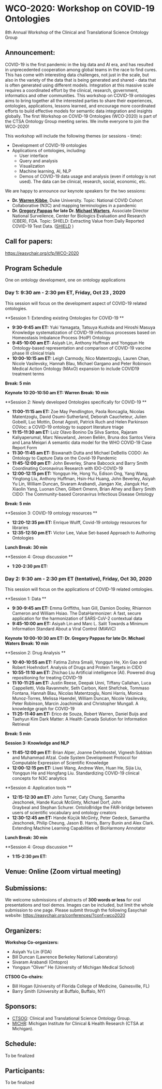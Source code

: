 # WCO-2020: Workshop on COVID-19 Ontologies
8th Annual Workshop of the Clinical and Translational Science Ontology Group

## Announcement: 
COVID-19 is the first pandemic in the big data and AI era, and has resulted in unprecedented cooperation among global teams in the race to find cures. This has come with interesting data challenges, not just in the scale, but also in the variety of the data that is being generated and shared - data that is often generated using different models. Integration at this massive scale requires a coordinated effort by the clinical, research, government, informatics and other communities. This workshop on COVID-19 ontologies aims to bring together all the interested parties to share their experiences, ontologies, applications, lessons learned, and encourage more coordinated efforts to build effective models for semantic data integration and insights globally. The first Workshop on COVID-19 Ontologies (WCO-2020) is part of the CTSA Ontology Group meeting series. We invite everyone to join the WCO-2020!   

This workshop will include the following themes (or sessions - time):
- Development of COVID-19 ontologies 
- Applications of ontologies, including: 
  - User interface
  - Query and analysis 
  - Visualization
  - Machine learning, AI, NLP
  - Demos of COVID-19 data usage and analysis (even if ontology is not used). The data can be clinical, research, social, economic, etc. 

We are happy to announce our keynote speakers for the two sessions:
- **Dr. [Warren Kibbe](https://scholars.duke.edu/person/warren.kibbe)**, Duke University. Topic: National COVID Cohort Collaborative (N3C) and mapping terminologies in a pandemic
- **Dr. [Gregory Pappas](https://www.linkedin.com/in/gregory-pappas-md-phd-3031687/) for late Dr. [Michael Warters](https://www.tributearchive.com/obituaries/18488618/Michael-Stephan-Waters)**, Associate Director National Surveilence, Center for Biologics Evaluation and Research (CBER), FDA. Topic: SHIELD: Extracting Value from Daily Reported COVID-19 Test Data. ([SHIELD](https://mdic.org/wp-content/uploads/2020/02/SHIELD-Harmonizing-Standards-Application-to-Accelerate-Innovation.pdf) )

## Call for papers:  
https://easychair.org/cfp/WCO-2020

## Program Schedule  
One on ontology development, one on ontology applications

### Day 1: 9:30 am - 2:30 pm ET, Friday, Oct 23 , 2020
This session will focus on the development aspect of COVID-19 related ontologies.

**Session 1: Extending existing Ontologies for COVID-19 **
- **9:30-9:45 am ET:** Yuki Yamagata, Tatsuya Kushida and Hiroshi Masuya	Knowledge systematization of COVID-19 infectious processes based on Homeostasis Imbalance Process (HoIP) Ontology
- **9:45-10:00 am ET:** Asiyah Lin, Anthony Huffman and Yongqun He	Ontology-based representation and comparison of COVID-19 vaccine phase III clinical trials
- **10:00-10:15 am ET:** Leigh Carmody, Nico Matentzoglu, Lauren Chan, Nicole Vasilevsky, Hannah Blau, Michael Gargano and Peter Robinson	Medical Action Ontology (MAxO) expansion to include COVID19 treatment terms

**Break: 5 min**

**Keynote**
**10:20-10:50 am ET: Warren** 
**Break: 10 min**

**Session 2: Newly developed Ontologies specifically for COVID-19 **
- **11:00-11:15 am ET:** Zoe May Pendlington, Paola Roncaglia, Nicolas Matentzoglu, David Osumi-Sutherland, Deborah Caucheteur, Julien Gobeill, Luc Mottin, Donat Agosti, Patrick Ruch and Helen Parkinson	COVoc: a COVID-19 ontology to support literature triage
- **11:15-11:30 am ET:**  Luiz Olavo Bonino Da Silva Santos, Rajaram Kaliyaperumal, Marc Nieuwland, Jeroen Beliën, Bruna dos Santos Vieira and Lana Meiqari	A semantic data model for the WHO COVID-19 Case Report Form
-  **11:30-11:45 am ET:** Biswanath Dutta and Michael DeBellis	CODO: An Ontology to Capture Data on the Covid-19 Pandemic
- **11:45-12:00 pm ET:** John Beverley, Shane Babcock and Barry Smith	Coordinating Coronavirus Research with IDO-COVID-19
-  **12:00-12:15 pm ET:** Yongqun He, Hong Yu, Edison Ong, Yang Wang, Yingtong Liu, Anthony Huffman, Hsin-Hui Huang, John Beverley, Asiyah Yu Lin, William Duncan, Sivaram Arabandi, Jiangan Xie, Jianguk Hur, Xiaolin Yang, Luonan Chen, Gilbert Omenn, Brian Athey and Barry Smith	CIDO: The Community-based Coronavirus Infectious Disease Ontology

**Break: 5 min**

**Session 3: COVID-19 ontology resources **
- **12:20-12:35 pm ET:** Enrique Wulff, Covid-19 ontology resources for libraries 
- **12:35-12:50 pm ET:** Victor Lee, Value Set-based Approach to Authoring Ontologies

**Lunch Break: 30 min**

**Session 4: Group discussion **
- **1:20-2:30 pm ET:** 


### Day 2: 9:30 am - 2:30 pm ET (tentative), Friday, Oct 30, 2020
This session will focus on the applications of COVID-19 related ontologies.

**Session 1: Data **
- **9:30-9:45 am ET:** Emma Griffiths, Ivan Gill, Damion Dooley, Rhiannon Cameron and William Hsiao. The DataHarmonizer: A fast, secure application for the harmonization of SARS-CoV-2 contextual data 
- **9:45-10:00 am ET:** Asiyah Lin and Marc L. Salit	Towards a Minimum Information Standard About a Viral Control (MIAViC)

**Keynote**
**10:00-10:30 am ET: Dr. Gregory Pappas for late Dr. Michael Waters** 
**Break: 10 min**

**Session 2: Drug Analysis **

- **10:40-10:55 am ET:** Fatima Zohra Smaili, Yongqun He, Xin Gao and Robert Hoehndorf. Analysis of Drugs and Protein Targets in CIDO
- **10:55-11:10 am ET:** Zhichao Liu	Artificial intelligence (AI). Powered drug repositioning for treating COVID-19
- **11:10-11:25 am ET:** Justin Reese, Deepak Unni, Tiffany Callahan, Luca Cappelletti, Vida Ravanmehr, Seth Carbon, Kent Shefchek, Tommaso Fontana, Hannah Blau, Nicolas Matentzoglu, Nomi Harris, Monica Munoz-Torres, Melissa Haendel, William Duncan, Nicole Vasilevsky, Peter Robinson, Marcin Joachimiak and Christopher Mungall.	A knowledge graph for COVID-19
- **11:25-11:40 am ET:** Erico de Souza, Robert Warren, Daniel Buijs and Taehyun Kim	Dark Matter: A Health Canada Solution for Information Retrieval

**Break: 5 min**

**Session 3: Knowledge and NLP**

- **11:45-12:00 pm ET:**  Brian Alper, Joanne Dehnbostel, Vignesh Subbian and Muhammad Afzal. Code System Development Protocol for Computable Expression of Scientific Knowledge
- **12:00-12:15 pm ET:**  Liwei Wang, Andrew Wen, Huan He, Sijia Liu, Yongqun He and Hongfang Liu. Standardizing COVID-19 clinical concepts for N3C analytics

**Session 4: Application tools **

- **12:15-12:30 am ET:**  John Turner, Caty Chung, Samantha Jeschonek, Hande Kucuk McGinty, Michael Dorf, John Graybeal and Stephan Schurer.	OntoloBridge the FAIR-bridge between users of scientific vocabulary and ontology creators
- **12:30-12:45 am ET:** Hande Küçük McGinty, Peter Gedeck, Samantha Jeschonek, Philip Cheung, Jason B. Harris, Barry Bunin and Alex Clark.	Extending Machine Learning Capabilities of BioHarmony Annotator

**Lunch Break: 30 min**

**Session 4: Group discussion **
- **1:15-2:30 pm ET:** 

## Venue: Online (Zoom virtual meeting)

## Submissions:
We welcome submissions of abstracts of **300 words or less** for oral presentations and tool demos. Images can be included, but limit the whole submission to one page. 
Please submit through the following Easychair website:
https://easychair.org/conferences/?conf=wco2020 

## Organizers:

**Workshop Co-organizers:**
- Asiyah Yu Lin (FDA)
- Bill Duncan (Lawrence Berkeley National Laboratory)
- Sivaram Arabandi (Ontopro)
- Yongqun “Oliver” He (University of Michigan Medical School)

**CTSOG Co-chairs:**
- Bill Hogan (University of Florida College of Medicine, Gainesville, FL)
- Barry Smith (University at Buffalo, Buffalo, NY)

## Sponsors:
- [CTSOG](http://ncorwiki.buffalo.edu/index.php/Clinical_and_Translational_Science_Ontology_Group): Clinical and Translational Science Ontology Group. 
- [MICHR](https://michr.umich.edu/): Michigan Institute for Clinical & Health Research (CTSA at Michigan).
 
## Schedule:
To be finalized

## Participants:
To be finalized


